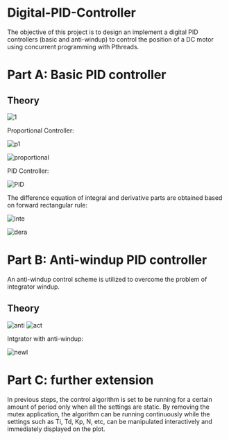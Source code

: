 # Digital-PID-Controller
The objective of this project is to design an implement a digital PID controllers (basic and anti-windup) to control the position of a DC motor using concurrent programming with Pthreads.

# Part A: Basic PID controller
## Theory

![1](https://user-images.githubusercontent.com/96636782/161468853-e82279c7-9904-4810-abe9-d00adbab3e5b.png)

Proportional Controller:

![p1](https://user-images.githubusercontent.com/96636782/161469318-e3fe02f6-a799-417c-861b-e99f76241834.png)

![proportional](https://user-images.githubusercontent.com/96636782/161469223-d74f8a6c-69f6-4990-a017-55f66c5b2e9b.png)

PID Controller:

![PID](https://user-images.githubusercontent.com/96636782/161469374-df9359ec-628d-4f4c-b459-09bc4f990db9.png)

The difference equation of integral and derivative parts are obtained based on forward rectangular rule:

![inte](https://user-images.githubusercontent.com/96636782/161469547-6fac34f8-6054-45e8-a5a1-8e6209c6e112.png)

![dera](https://user-images.githubusercontent.com/96636782/161469562-d9dccad6-b5bd-40e8-ac60-acfff5daa45b.png)

# Part B: Anti-windup PID controller
An anti-windup control scheme is utilized to overcome the problem of integrator windup.
## Theory
![anti](https://user-images.githubusercontent.com/96636782/161469709-5c02b7cf-28b4-46ee-9c7d-5e99e2eb1b40.png)
![act](https://user-images.githubusercontent.com/96636782/161469791-4bb9c92e-43e2-4f47-9e0e-0a563c9e4896.png)

Intgrator with anti-windup:


![newI](https://user-images.githubusercontent.com/96636782/161469828-2bb7db00-36d7-4ee2-b936-dec9ca63ec74.png)

# Part C: further extension
In previous steps, the control algorithm is set to be running for a certain amount of period only when all the settings are static. By removing the mutex application, the algorithm can be running continuously while the settings such as Ti, Td, Kp, N, etc, can be manipulated interactively and immediately displayed on the plot.
